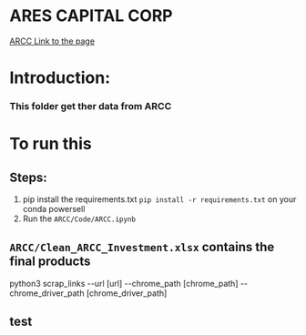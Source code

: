 # ARES CAPITAL CORP

[ARCC Link to the page](https://www.sec.gov/edgar/browse/CIK=1287750&owner=exclude)

# Introduction:

### This folder get ther data from ARCC

# To run this

## Steps:

1. pip install the requirements.txt
   `pip install -r requirements.txt` on your conda powersell
2. Run the `ARCC/Code/ARCC.ipynb`

## `ARCC/Clean_ARCC_Investment.xlsx` contains the final products

python3 scrap_links --url [url] --chrome_path [chrome_path] --chrome_driver_path [chrome_driver_path]

## test
